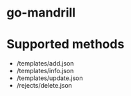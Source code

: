 go-mandrill
===========

Supported methods
=================

-	/templates/add.json
-	/templates/info.json
-	/templates/update.json
-	/rejects/delete.json
